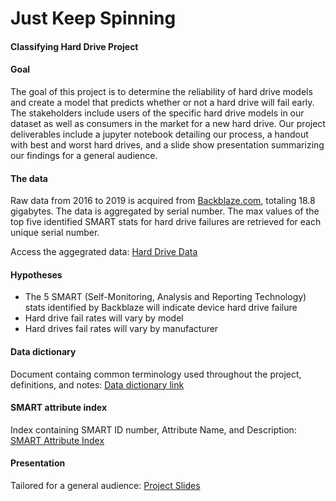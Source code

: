 # Just Keep Spinning
#### Classifying Hard Drive Project


#### Goal
The goal of this project is to determine the reliability of hard drive models and create a model that predicts whether or not a hard drive will fail early. The stakeholders include users of the specific hard drive models in our dataset as well as consumers in the market for a new hard drive. Our project deliverables include a jupyter notebook detailing our process, a handout with best and worst hard drives, and a slide show presentation summarizing our findings for a general audience.  

#### The data
Raw data from 2016 to 2019 is acquired from [Backblaze.com](https://www.backblaze.com/b2/hard-drive-test-data.html#downloading-the-raw-hard-drive-test-data), totaling 18.8 gigabytes. The data is aggregated by serial number. The max values of the top five identified SMART stats for hard drive failures are retrieved for each unique serial number. 

Access the aggegrated data: [Hard Drive Data](https://drive.google.com/file/d/1bOE9kGx77GDPMs97Fl0n_3ZYbGxciQz5/view?usp=sharing)

#### Hypotheses
- The 5 SMART (Self-Monitoring, Analysis and Reporting Technology) stats identified by Backblaze will indicate device hard drive failure
- Hard drive fail rates will vary by model
- Hard drives fail rates will vary by manufacturer

#### Data dictionary
Document containg common terminology used throughout the project, definitions, and notes: [Data dictionary link](https://github.com/sagacious-analytics/hard-drive-project/blob/master/data_dictionary.md)

#### SMART attribute index
Index containing SMART ID number, Attribute Name, and Description: [SMART Attribute Index](https://github.com/sagacious-analytics/hard-drive-project/blob/master/smart_attributes_index.md)

#### Presentation
Tailored for a general audience: [Project Slides](https://docs.google.com/presentation/d/1ZMemmkrWH7btd8O_HNecTcAQqY0VErzuTPsXkBwOdNA/edit#slide=id.g35f391192_00)

